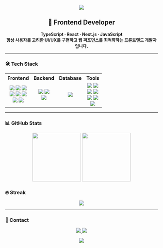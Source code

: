 <p align="center">
  <img src="https://capsule-render.vercel.app/api?type=waving&color=0:00c6ff,100:0072ff&height=200&section=header&text=SeJun's%20GitHub&fontSize=45&fontColor=ffffff&animation=fadeIn" />
</p>


<div align="center">

## 🎨 Frontend Developer
**TypeScript · React · Next.js · JavaScript**  
**항상 사용자를 고려한 UI/UX를 구현하고 웹 퍼포먼스를 최적화하는 프론트엔드 개발자입니다.**


</div>

---

### 🛠️ Tech Stack
<p align="center">
  <table>
    <tr>
      <th align="center">Frontend</th>
      <th align="center">Backend</th>
      <th align="center">Database</th>
      <th align="center">Tools</th>
    </tr>
    <tr align="center">
      <td>
        <img src="https://img.shields.io/badge/TypeScript-3178C6?style=for-the-badge&logo=typescript&logoColor=white"/>
        <img src="https://img.shields.io/badge/React-61DAFB?style=for-the-badge&logo=react&logoColor=black"/>
        <img src="https://img.shields.io/badge/Next.js-000000?style=for-the-badge&logo=nextdotjs&logoColor=white"/>
        <br/>
        <img src="https://img.shields.io/badge/JavaScript-F7DF1E?style=for-the-badge&logo=javascript&logoColor=black"/>
        <img src="https://img.shields.io/badge/HTML5-E34F26?style=for-the-badge&logo=html5&logoColor=white"/>
        <img src="https://img.shields.io/badge/CSS3-1572B6?style=for-the-badge&logo=css3&logoColor=white"/>
        <br/>
        <img src="https://img.shields.io/badge/Sass-CC6699?style=for-the-badge&logo=sass&logoColor=white"/>
        <img src="https://img.shields.io/badge/Tailwind_CSS-06B6D4?style=for-the-badge&logo=tailwindcss&logoColor=white"/>
      </td>
      <td>
        <img src="https://img.shields.io/badge/Node.js-339933?style=for-the-badge&logo=node.js&logoColor=white"/>
        <img src="https://img.shields.io/badge/Express-000000?style=for-the-badge&logo=express&logoColor=white"/>
        <br/>
        <img src="https://img.shields.io/badge/Prisma-2D3748?style=for-the-badge&logo=prisma&logoColor=white"/>
      </td>
      <td>
        <img src="https://img.shields.io/badge/PostgreSQL-4169E1?style=for-the-badge&logo=postgresql&logoColor=white"/>
      </td>
      <td>
        <img src="https://img.shields.io/badge/Git-F05032?style=for-the-badge&logo=git&logoColor=white"/>
        <img src="https://img.shields.io/badge/GitHub-181717?style=for-the-badge&logo=github&logoColor=white"/>
        <br/>
        <img src="https://img.shields.io/badge/Docker-2496ED?style=for-the-badge&logo=docker&logoColor=white"/>
        <img src="https://img.shields.io/badge/Vercel-000000?style=for-the-badge&logo=vercel&logoColor=white"/>
        <br/>
        <img src="https://img.shields.io/badge/Notion-000000?style=for-the-badge&logo=notion&logoColor=white"/>
        <img src="https://img.shields.io/badge/Discord-5865F2?style=for-the-badge&logo=discord&logoColor=white"/>
        <br/>
        <img src="https://img.shields.io/badge/Visual_Studio_Code-007ACC?style=for-the-badge&logo=visualstudiocode&logoColor=white"/>
      </td>
    </tr>
  </table>
</p>


---

### 📊 GitHub Stats
<div align="center">
  <img src="https://github-readme-stats.vercel.app/api?username=YSJ0228&show_icons=true&theme=tokyonight&hide_border=true&border_radius=10" height="160"/>
  <img src="https://github-readme-stats.vercel.app/api/top-langs/?username=YSJ0228&layout=compact&theme=tokyonight&hide_border=true&border_radius=10" height="160"/>
</div>

### 🔥 Streak
<p align="center">
<img src="https://github-readme-streak-stats.herokuapp.com?user=YSJ0228&theme=tokyonight&hide_border=true&ring=38ef7d&background=0d1117"/>
</p>

---

### 💬 Contact
<p align="center">
  <a href="mailto:your.yunsejun3@gmail.com">
    <img src="https://img.shields.io/badge/Gmail-EA4335?style=for-the-badge&logo=gmail&logoColor=white" 
  </a>
  <a href="https://uneven-dianella-3f6.notion.site/s-27bce7673e4581a0960de17469811327?source=copy_link">
  <img src="https://img.shields.io/badge/Notion-000000?style=for-the-badge&logo=notion&logoColor=white" />
</a>
</p>

<p align="center">
  <img src="https://capsule-render.vercel.app/api?type=waving&color=0:00c6ff,100:0072ff&height=200&section=footer"/>
</p>
